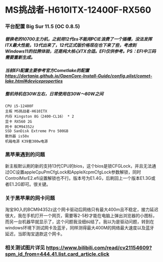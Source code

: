 # MS挑战者-H610ITX-12400F-RX560

### 平台配置 Big Sur 11.5 (OC 0.8.5)
##### 替换老的10700主力机，之前用12代es不能用PCIE浪费了一个插槽，没法发挥ITX最大性能，13代出来了，12代正式版价格现在也下来了些，考虑到Windows11的拉胯体验，还是纯大核心ITX合适。EFI仅供参考。PS：EFI中三码需要重新生成。
##### 当前EFI配置主要参考官方Cometlake的配置 https://dortania.github.io/OpenCore-Install-Guide/config.plist/comet-lake.html#deviceproperties
##### 整机待机在30W左右，日常使用在30W～80W之间
```
CPU i5-12400F
主板 MS挑战者-H610ITX
内存 Kingston 8G（2400-CL16） * 2
显卡 RX560 2G
网卡 BCM94352z
SSD SanDisk Extreme Pro 500GB
散热器 is50x
机箱电源 K39套300w电源
```


### 黑苹果遇到的问题
新主板默认刷的新的支持13代CPU的bios，这个bios是锁CFGLock，并且无法通过OC设置appleCpuPmCfgLock和AppleXcpmCfgLock参数解锁，同时ControlMsrE2.efi设置解锁也不行。版本号为E1.4G，后刷回上一个版本E1.3G或者E1.2G即可。很关键。 

### 关于黑苹果的网卡问题
淘宝90入的BCM94352z这个网卡驱动后网络只有最大400m且不稳定，接力延迟很大，我在手机打开一个网页，需要等2-5秒才能在电脑上弹出浏览器的小图标，而另一台机器早就显示了，这个问题我没细纠结了。我以为是驱动问题，转到在windows环境下测试网卡及蓝牙，同样测得最大400M的网络最大速度以及蓝牙延迟，当即淘宝退款这个网卡。 

### 相关测试图片详见 https://www.bilibili.com/read/cv21154609?spm_id_from=444.41.list.card_article.click

